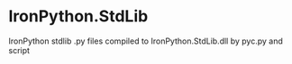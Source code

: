 IronPython.StdLib
=================

IronPython stdlib .py files compiled to IronPython.StdLib.dll by pyc.py and script
